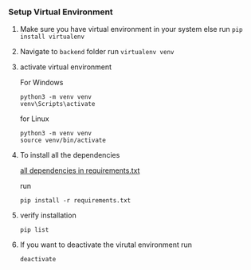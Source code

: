 ### Setup Virtual Environment

1.  Make sure you have virtual environment in your system
    else
    run `pip install virtualenv`

2.  Navigate to `backend` folder
    run `virtualenv venv`

3.  activate virtual environment

    For Windows

    ```
    python3 -m venv venv
    venv\Scripts\activate
    ```

    for Linux

    ```
    python3 -m venv venv
    source venv/bin/activate
    ```

4.  To install all the dependencies

    [all dependencies in requirements.txt](requirements.txt)

    run

    ```
    pip install -r requirements.txt
    ```

5.  verify installation

    ```
    pip list
    ```

6.  If you want to deactivate the virutal environment
    run
    ```
    deactivate
    ```
